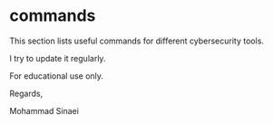 # commands
This section lists useful commands for different cybersecurity tools.

I try to update it regularly.

For educational use only.


Regards,

Mohammad Sinaei

